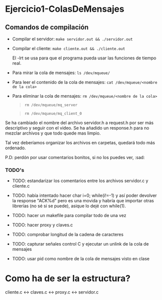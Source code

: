 # Ejercicio1-ColasDeMensajes

## Comandos de compilación

- Compilar el servidor: `make servidor.out && ./servidor.out`
- Compilar el cliente: `make cliente.out && ./cliente.out`

  El -lrt se usa para que el programa pueda usar las funciones de tiempo real.
- Para mirar la cola de mensajes: `ls /dev/mqueue/`
- Para leer el contenido de la cola de mensajes: `cat /dev/mqueue/<nombre de la cola>`

- Para eliminar la cola de mensajes: `rm /dev/mqueue/<nombre de la cola>`
  > `rm /dev/mqueue/mq_server`

  > `rm /dev/mqueue/mq_client_0`

Se ha cambiado el nombre del archivo servidor.h a request.h por ser más descriptivo y seguir con el video.
Se ha añadido un response.h para no mezclar archivos y que todo quede mas limpio.

Tal vez deberíamos organizar los archivos en carpetas, quedará todo más ordenado.

P.D: perdón por usar comentarios bonitos, si no los puedes ver, :sad:

### TODO's

- TODO: estandarizar los comentarios entre los archivos servidor.c y cliente.c
- TODO: había intentado hacer char i=0; while(i!=-1) y así poder devolver la response  "ACK%d" pero es una movida y habría que importar otras librerías (no sé si se puede), asique lo dejé con while(1).

- TODO: hacer un makefile para compilar todo de una vez
- TODO: hacer proxy y claves.c
- TODO: comprobar longitud de la cadena de caracteres
- TODO: capturar señales control C y ejecutar un unlink de la cola de mensajes
- TODO: usar pid como nombre de la cola de mensajes visto en clase

# Como ha de ser la estructura?

cliente.c <-> claves.c <-> proxy.c <-> servidor.c
